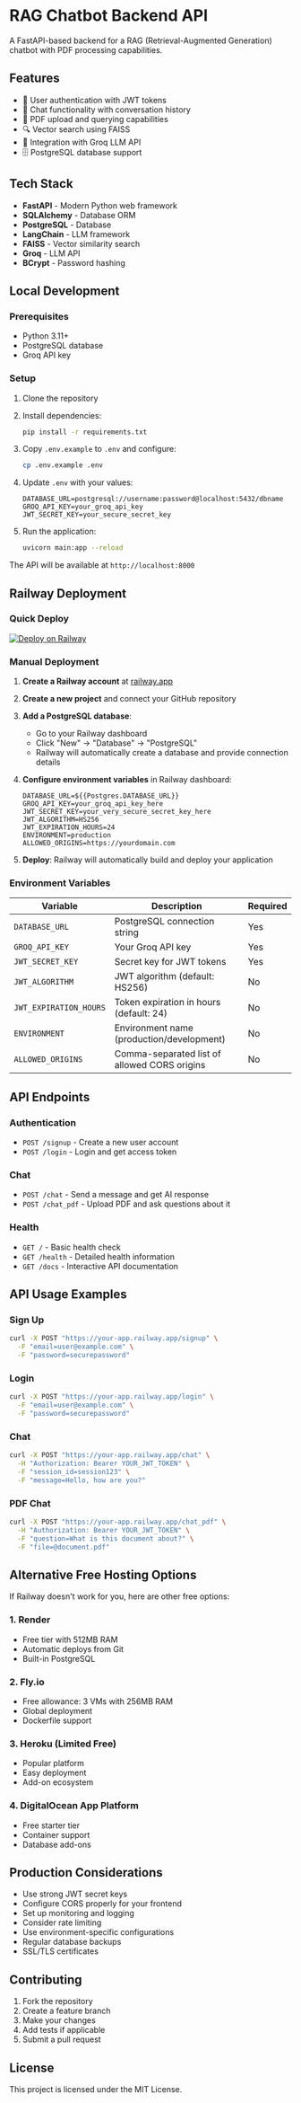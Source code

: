 # RAG Chatbot Backend API

A FastAPI-based backend for a RAG (Retrieval-Augmented Generation) chatbot with PDF processing capabilities.

## Features

- 🔐 User authentication with JWT tokens
- 💬 Chat functionality with conversation history
- 📄 PDF upload and querying capabilities
- 🔍 Vector search using FAISS
- 🤖 Integration with Groq LLM API
- 🗄️ PostgreSQL database support

## Tech Stack

- **FastAPI** - Modern Python web framework
- **SQLAlchemy** - Database ORM
- **PostgreSQL** - Database
- **LangChain** - LLM framework
- **FAISS** - Vector similarity search
- **Groq** - LLM API
- **BCrypt** - Password hashing

## Local Development

### Prerequisites

- Python 3.11+
- PostgreSQL database
- Groq API key

### Setup

1. Clone the repository
2. Install dependencies:
   ```bash
   pip install -r requirements.txt
   ```

3. Copy `.env.example` to `.env` and configure:
   ```bash
   cp .env.example .env
   ```

4. Update `.env` with your values:
   ```env
   DATABASE_URL=postgresql://username:password@localhost:5432/dbname
   GROQ_API_KEY=your_groq_api_key
   JWT_SECRET_KEY=your_secure_secret_key
   ```

5. Run the application:
   ```bash
   uvicorn main:app --reload
   ```

The API will be available at `http://localhost:8000`

## Railway Deployment

### Quick Deploy

[![Deploy on Railway](https://railway.app/button.svg)](https://railway.app/template/your-template-id)

### Manual Deployment

1. **Create a Railway account** at [railway.app](https://railway.app)

2. **Create a new project** and connect your GitHub repository

3. **Add a PostgreSQL database**:
   - Go to your Railway dashboard
   - Click "New" → "Database" → "PostgreSQL"
   - Railway will automatically create a database and provide connection details

4. **Configure environment variables** in Railway dashboard:
   ```env
   DATABASE_URL=${{Postgres.DATABASE_URL}}
   GROQ_API_KEY=your_groq_api_key_here
   JWT_SECRET_KEY=your_very_secure_secret_key_here
   JWT_ALGORITHM=HS256
   JWT_EXPIRATION_HOURS=24
   ENVIRONMENT=production
   ALLOWED_ORIGINS=https://yourdomain.com
   ```

5. **Deploy**: Railway will automatically build and deploy your application

### Environment Variables

| Variable | Description | Required |
|----------|-------------|----------|
| `DATABASE_URL` | PostgreSQL connection string | Yes |
| `GROQ_API_KEY` | Your Groq API key | Yes |
| `JWT_SECRET_KEY` | Secret key for JWT tokens | Yes |
| `JWT_ALGORITHM` | JWT algorithm (default: HS256) | No |
| `JWT_EXPIRATION_HOURS` | Token expiration in hours (default: 24) | No |
| `ENVIRONMENT` | Environment name (production/development) | No |
| `ALLOWED_ORIGINS` | Comma-separated list of allowed CORS origins | No |

## API Endpoints

### Authentication

- `POST /signup` - Create a new user account
- `POST /login` - Login and get access token

### Chat

- `POST /chat` - Send a message and get AI response
- `POST /chat_pdf` - Upload PDF and ask questions about it

### Health

- `GET /` - Basic health check
- `GET /health` - Detailed health information
- `GET /docs` - Interactive API documentation

## API Usage Examples

### Sign Up
```bash
curl -X POST "https://your-app.railway.app/signup" \
  -F "email=user@example.com" \
  -F "password=securepassword"
```

### Login
```bash
curl -X POST "https://your-app.railway.app/login" \
  -F "email=user@example.com" \
  -F "password=securepassword"
```

### Chat
```bash
curl -X POST "https://your-app.railway.app/chat" \
  -H "Authorization: Bearer YOUR_JWT_TOKEN" \
  -F "session_id=session123" \
  -F "message=Hello, how are you?"
```

### PDF Chat
```bash
curl -X POST "https://your-app.railway.app/chat_pdf" \
  -H "Authorization: Bearer YOUR_JWT_TOKEN" \
  -F "question=What is this document about?" \
  -F "file=@document.pdf"
```

## Alternative Free Hosting Options

If Railway doesn't work for you, here are other free options:

### 1. Render
- Free tier with 512MB RAM
- Automatic deploys from Git
- Built-in PostgreSQL

### 2. Fly.io
- Free allowance: 3 VMs with 256MB RAM
- Global deployment
- Dockerfile support

### 3. Heroku (Limited Free)
- Popular platform
- Easy deployment
- Add-on ecosystem

### 4. DigitalOcean App Platform
- Free starter tier
- Container support
- Database add-ons

## Production Considerations

- Use strong JWT secret keys
- Configure CORS properly for your frontend
- Set up monitoring and logging
- Consider rate limiting
- Use environment-specific configurations
- Regular database backups
- SSL/TLS certificates

## Contributing

1. Fork the repository
2. Create a feature branch
3. Make your changes
4. Add tests if applicable
5. Submit a pull request

## License

This project is licensed under the MIT License.
